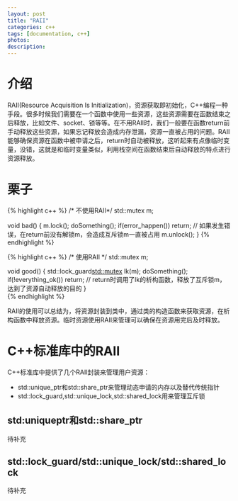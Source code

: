 ```yaml
---
layout: post
title: "RAII"
categories: c++
tags: [documentation, c++]
photos:
description: 
---
```

# 介绍
RAII(Resource Acquisition Is Initialization)，资源获取即初始化，C++编程一种手段。很多时候我们需要在一个函数中使用一些资源，这些资源需要在函数结束之后释放，比如文件、socket、锁等等。在不用RAII时，我们一般要在函数return前手动释放这些资源，如果忘记释放会造成内存泄漏，资源一直被占用的问题。RAII能够确保资源在函数中被申请之后，return时自动被释放，这听起来有点像临时变量，没错，这就是和临时变量类似，利用栈空间在函数结束后自动释放的特点进行资源释放。

# 栗子
{% highlight c++ %}
/* 不使用RAII*/
std::mutex m;

void bad() {
    m.lock();
    doSomething();
    if(error_happen()) return; // 如果发生错误，在return前没有解锁m，会造成互斥锁m一直被占用
    m.unlock();
}
{% endhighlight %}

{% highlight c++ %}
/* 使用RAII */
std::mutex m;

void good()
{
    std::lock_guard<std::mutex> lk(m);
    doSomething();
    if(!everything_ok()) return; // return时调用了lk的析构函数，释放了互斥锁m，达到了资源自动释放的目的
}                             
{% endhighlight %}

RAII的使用可以总结为，将资源封装到类中，通过类的构造函数来获取资源，在析构函数中释放资源。临时资源使用RAII来管理可以确保在资源用完后及时释放。

# C++标准库中的RAII
C++标准库中提供了几个RAII封装来管理用户资源：
- std::unique_ptr和std::share_ptr来管理动态申请的内存以及替代传统指针
- std::lock_guard,std::unique_lock,std::shared_lock用来管理互斥锁
## std:uniqueptr和std::share_ptr
待补充
## std::lock_guard/std::unique_lock/std::shared_lock
待补充